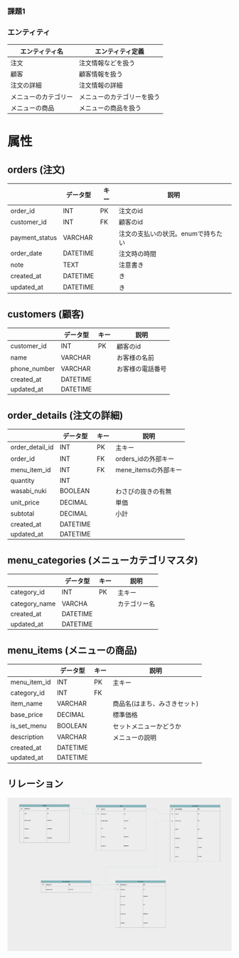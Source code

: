 ### 課題1


### エンティティ

| エンティティ名       | エンティティ定義           | 
| -------------------- | -------------------------- | 
| 注文                 | 注文情報などを扱う         | 
| 顧客                 | 顧客情報を扱う             | 
| 注文の詳細           | 注文情報の詳細             | 
| メニューのカテゴリー | メニューのカテゴリーを扱う | 
| メニューの商品       | メニューの商品を扱う       | 

# 属性

## orders (注文)

|            | データ型 | キー | 説明                               | 
| -------------- | -------- | ---- | ---------------------------------- | 
| order_id       | INT      | PK   | 注文のid                           | 
| customer_id    | INT      | FK   | 顧客のid                           | 
| payment_status | VARCHAR   |      | 注文の支払いの状況。enumで持ちたい | 
| order_date     | DATETIME |      | 注文時の時間                       | 
| note           | TEXT     |      | 注意書き                           | 
| created_at          | DATETIME     |      | き                           | 
| updated_at          | DATETIME     |      | き                           | 

## customers (顧客)

|              | データ型 | キー   | 説明             | 
| ------------ | -------- | ------ | ---------------- | 
| customer_id  | INT      | PK     | 顧客のid         | 
| name         | VARCHAR  |        | お客様の名前     | 
| phone_number | VARCHAR  |        | お客様の電話番号 | 
| created_at   | DATETIME |        |                  | 
| updated_at   | DATETIME |        |                  | 

## order_details (注文の詳細)

|                 | データ型 | キー | 説明                 | 
| --------------- | -------- | ---- | -------------------- | 
| order_detail_id | INT      | PK   | 主キー               | 
| order_id        | INT      | FK   | orders_idの外部キー  | 
| menu_item_id    | INT      | FK   | mene_itemsの外部キー | 
| quantity        | INT      |      |                      | 
| wasabi_nuki     | BOOLEAN  |      | わさびの抜きの有無   | 
| unit_price      | DECIMAL  |      | 単価                 | 
| subtotal        | DECIMAL  |      | 小計                 | 
| created_at   | DATETIME    |      |                      | 
| updated_at   | DATETIME    |      |                      | 

## menu_categories (メニューカテゴリマスタ)

|               | データ型 | キー | 説明         | 
| ------------- | -------- | ---- | ------------ | 
| category_id   | INT      | PK   | 主キー       | 
| category_name | VARCHA   |      | カテゴリー名 | 
| created_at |  DATETIME  |      |  | 
| updated_at |  DATETIME  |      |  | 


## menu_items (メニューの商品)

|              | データ型 | キー | 説明                         | 
| ------------ | -------- | ---- | ---------------------------- | 
| menu_item_id | INT      | PK   | 主キー                       | 
| category_id  | INT      | FK   |                              | 
| item_name    | VARCHAR  |      | 商品名(はまち、みさきセット) | 
| base_price   | DECIMAL  |      | 標準価格                     | 
| is_set_menu  | BOOLEAN  |      | セットメニューかどうか       | 
| description  | VARCHAR  |      | メニューの説明               | 
| created_at |  DATETIME  |      |  | 
| updated_at |  DATETIME  |      |  | 

## リレーション

![ER図](./images/image.png)

